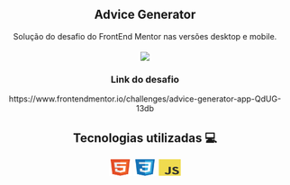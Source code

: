 <p align="center">
<h2 align="center"> Advice Generator</h2>
<p align="center"> Solução do desafio do FrontEnd Mentor nas versões desktop e mobile.<br> <br>
<img align="center" src="https://i.imgur.com/Zc2c7yi.gif"> 

<h3 align="center">Link do desafio</h3> 
<p align="center">https://www.frontendmentor.io/challenges/advice-generator-app-QdUG-13db</p>

<h2 align="center"> Tecnologias utilizadas 💻</h2>
<div align="center" style="display: inline_block">
  <img align="center" alt="HTML" height="30" width="40" src="https://raw.githubusercontent.com/devicons/devicon/master/icons/html5/html5-original.svg">
  <img align="center" alt="CSS" height="30" width="40" src="https://raw.githubusercontent.com/devicons/devicon/master/icons/css3/css3-original.svg">
  <img align="center" alt="JS" height="30" width="40" src="https://raw.githubusercontent.com/devicons/devicon/master/icons/javascript/javascript-original.svg">
</div>
